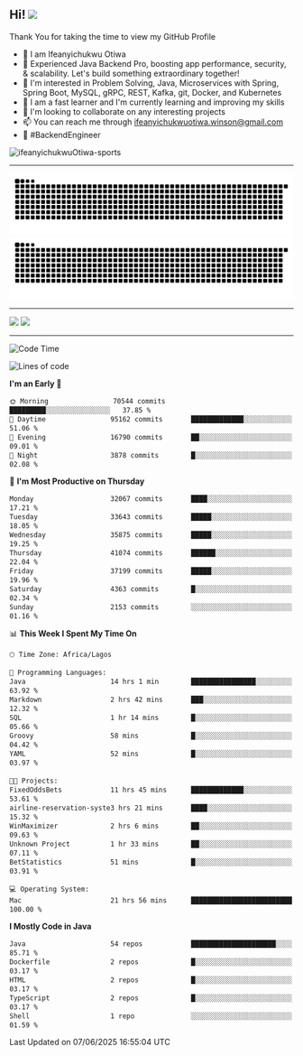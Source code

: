 <!-- BLOG-POST-LIST:START --><!-- BLOG-POST-LIST:END -->

## Hi! <img src="https://media.giphy.com/media/hvRJCLFzcasrR4ia7z/giphy.gif" width="4%"> 

Thank You for taking the time to view my GitHub Profile

- 👋 I am Ifeanyichukwu Otiwa
- 🚀 Experienced Java Backend Pro, boosting app performance, security, & scalability. Let's build something extraordinary together!
- 👀 I'm interested in Problem Solving, Java, Microservices with Spring, Spring Boot, MySQL, gRPC, REST, Kafka, git, Docker, and Kubernetes
- 🌱 I am a fast learner and I'm currently learning and improving my skills
- 💞️ I'm looking to collaborate on any interesting projects
- 📫 You can reach me through ifeanyichukwuotiwa.winson@gmail.com
- 🚀 #BackendEngineer

<p align="left" marginTop="10px"> <img src="https://komarev.com/ghpvc/?username=ifeanyichukwuOtiwa-sports&label=Profile%20views&color=0e75b6&style=for-the-badge" alt="ifeanyichukwuOtiwa-sports" /> </p>

***

<!--🐍📈SNAKEGRAPH / 🌐WEBSITE: https://github.com/Platane/snk -->
![github contribution grid snake animation](https://raw.githubusercontent.com/ifeanyichukwuOtiwa-sports/ifeanyichukwuOtiwa-sports/output/github-contribution-grid-snake-dark.svg#gh-dark-mode-only)![github contribution grid snake animation](https://raw.githubusercontent.com/ifeanyichukwuOtiwa-sports/ifeanyichukwuOtiwa-sports/output/github-contribution-grid-snake.svg#gh-light-mode-only)

***

<p float="left">
  <img float="left" src="https://github-readme-stats.vercel.app/api?username=ifeanyichukwuOtiwa-sports&count_private=true&include_all_commits=true&theme=react&show_icons=true" />
  <img float="right" src="https://github-readme-stats.vercel.app/api/top-langs/?username=ifeanyichukwuOtiwa-sports&layout=compact&show_icons=true&theme=react" /> 
</p>

***



<!--START_SECTION:waka-->
![Code Time](http://img.shields.io/badge/Code%20Time-3%2C783%20hrs%2058%20mins-blue)

![Lines of code](https://img.shields.io/badge/From%20Hello%20World%20I%27ve%20Written-51.7%20million%20lines%20of%20code-blue)

**I'm an Early 🐤** 

```text
🌞 Morning                70544 commits       █████████░░░░░░░░░░░░░░░░   37.85 % 
🌆 Daytime                95162 commits       █████████████░░░░░░░░░░░░   51.06 % 
🌃 Evening                16790 commits       ██░░░░░░░░░░░░░░░░░░░░░░░   09.01 % 
🌙 Night                  3878 commits        █░░░░░░░░░░░░░░░░░░░░░░░░   02.08 % 
```
📅 **I'm Most Productive on Thursday** 

```text
Monday                   32067 commits       ████░░░░░░░░░░░░░░░░░░░░░   17.21 % 
Tuesday                  33643 commits       █████░░░░░░░░░░░░░░░░░░░░   18.05 % 
Wednesday                35875 commits       █████░░░░░░░░░░░░░░░░░░░░   19.25 % 
Thursday                 41074 commits       ██████░░░░░░░░░░░░░░░░░░░   22.04 % 
Friday                   37199 commits       █████░░░░░░░░░░░░░░░░░░░░   19.96 % 
Saturday                 4363 commits        █░░░░░░░░░░░░░░░░░░░░░░░░   02.34 % 
Sunday                   2153 commits        ░░░░░░░░░░░░░░░░░░░░░░░░░   01.16 % 
```


📊 **This Week I Spent My Time On** 

```text
🕑︎ Time Zone: Africa/Lagos

💬 Programming Languages: 
Java                     14 hrs 1 min        ████████████████░░░░░░░░░   63.92 % 
Markdown                 2 hrs 42 mins       ███░░░░░░░░░░░░░░░░░░░░░░   12.32 % 
SQL                      1 hr 14 mins        █░░░░░░░░░░░░░░░░░░░░░░░░   05.66 % 
Groovy                   58 mins             █░░░░░░░░░░░░░░░░░░░░░░░░   04.42 % 
YAML                     52 mins             █░░░░░░░░░░░░░░░░░░░░░░░░   03.97 % 

🐱‍💻 Projects: 
FixedOddsBets            11 hrs 45 mins      █████████████░░░░░░░░░░░░   53.61 % 
airline-reservation-syste3 hrs 21 mins       ████░░░░░░░░░░░░░░░░░░░░░   15.32 % 
WinMaximizer             2 hrs 6 mins        ██░░░░░░░░░░░░░░░░░░░░░░░   09.63 % 
Unknown Project          1 hr 33 mins        ██░░░░░░░░░░░░░░░░░░░░░░░   07.11 % 
BetStatistics            51 mins             █░░░░░░░░░░░░░░░░░░░░░░░░   03.91 % 

💻 Operating System: 
Mac                      21 hrs 56 mins      █████████████████████████   100.00 % 
```

**I Mostly Code in Java** 

```text
Java                     54 repos            █████████████████████░░░░   85.71 % 
Dockerfile               2 repos             █░░░░░░░░░░░░░░░░░░░░░░░░   03.17 % 
HTML                     2 repos             █░░░░░░░░░░░░░░░░░░░░░░░░   03.17 % 
TypeScript               2 repos             █░░░░░░░░░░░░░░░░░░░░░░░░   03.17 % 
Shell                    1 repo              ░░░░░░░░░░░░░░░░░░░░░░░░░   01.59 % 
```




 Last Updated on 07/06/2025 16:55:04 UTC
<!--END_SECTION:waka-->

<!--
<p align="center">
![trophy](https://github-profile-trophy.vercel.app/?username=ifeanyichukwuOtiwa-sports&theme=onedark) (https://github.com/ryo-ma/github-profile-trophy)
</p>
-->

<!---
ifeanyi-otiwa/ifeanyi-otiwa is a ✨ special ✨ repository because its `README.md` (this file) appears on your GitHub profile.
You can click the Preview link to take a look at your changes.
--->
